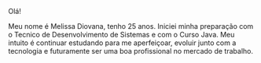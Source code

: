 Olá! 

Meu nome é Melissa Diovana, tenho 25 anos. Iniciei minha preparação com o Tecnico de Desenvolvimento de Sistemas e com o Curso Java. Meu intuito é continuar estudando para me aperfeiçoar, evoluir junto com a tecnologia e futuramente ser uma boa profissional no mercado de trabalho.       
